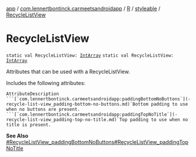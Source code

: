 [app](../../../index.md) / [com.lennertbontinck.carmeetsandroidapp](../../index.md) / [R](../index.md) / [styleable](index.md) / [RecycleListView](./-recycle-list-view.md)

# RecycleListView

`static val RecycleListView: `[`IntArray`](https://kotlinlang.org/api/latest/jvm/stdlib/kotlin/-int-array/index.html)
`static val RecycleListView: `[`IntArray`](https://kotlinlang.org/api/latest/jvm/stdlib/kotlin/-int-array/index.html)

Attributes that can be used with a RecycleListView.

Includes the following attributes:

    AttributeDescription ```[`com.lennertbontinck.carmeetsandroidapp:paddingBottomNoButtons`](-recycle-list-view_padding-bottom-no-buttons.md)`Bottom padding to use when no buttons are present. ```[`com.lennertbontinck.carmeetsandroidapp:paddingTopNoTitle`](-recycle-list-view_padding-top-no-title.md)`Top padding to use when no title is present.

**See Also**
[#RecycleListView_paddingBottomNoButtons](-recycle-list-view_padding-bottom-no-buttons.md)[#RecycleListView_paddingTopNoTitle](-recycle-list-view_padding-top-no-title.md)

